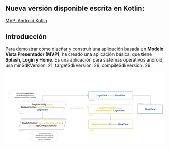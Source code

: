 ## Nueva versión disponible escrita en Kotlin:
[MVP, Android Kotlin](https://github.com/juanricardorc/Android-Kotlin-MVP)

Introducción
-----------------
Para demostrar cómo diseñar y construir una aplicación basada en **Modelo Vista Presentador (MVP)**, he creado una aplicación básica, que tiene **Splash, Login y Home**. Es una aplicación para sistemas operativos android, usa minSdkVersion: 21, targetSdkVersion: 29, compileSdkVersion: 29.

<p align="center">
  <img alt="https://www.themoviedb.org/" src="https://github.com/juanricardorc/Android-Java-MVP/blob/master/app/src/main/assets/images/Android-Developer-MVP.jpeg"/>
</p>
